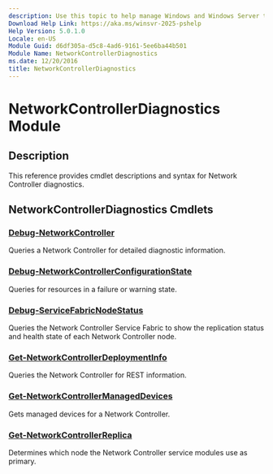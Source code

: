 ```yaml
---
description: Use this topic to help manage Windows and Windows Server technologies with Windows PowerShell.
Download Help Link: https://aka.ms/winsvr-2025-pshelp
Help Version: 5.0.1.0
Locale: en-US
Module Guid: d6df305a-d5c8-4ad6-9161-5ee6ba44b501
Module Name: NetworkControllerDiagnostics
ms.date: 12/20/2016
title: NetworkControllerDiagnostics
---
```


# NetworkControllerDiagnostics Module
## Description
This reference provides cmdlet descriptions and syntax for Network Controller diagnostics.

## NetworkControllerDiagnostics Cmdlets
### [Debug-NetworkController](./Debug-NetworkController.md)
Queries a Network Controller for detailed diagnostic information.

### [Debug-NetworkControllerConfigurationState](./Debug-NetworkControllerConfigurationState.md)
Queries for resources in a failure or warning state.

### [Debug-ServiceFabricNodeStatus](./Debug-ServiceFabricNodeStatus.md)
Queries the Network Controller Service Fabric to show the replication status and health state of each Network Controller node.

### [Get-NetworkControllerDeploymentInfo](./Get-NetworkControllerDeploymentInfo.md)
Queries the Network Controller for REST information.

### [Get-NetworkControllerManagedDevices](Get-NetworkControllerManagedDevices.md)
Gets managed devices for a Network Controller.

### [Get-NetworkControllerReplica](Get-NetworkControllerReplica.md)
Determines which node the Network Controller service modules use as primary.

